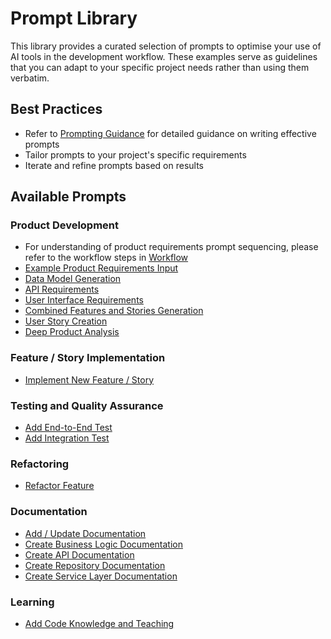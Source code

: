 # Prompt Library

This library provides a curated selection of prompts to optimise your use of AI tools in the development workflow. These examples serve as guidelines that you can adapt to your specific project needs rather than using them verbatim.

## Best Practices
- Refer to [Prompting Guidance](prompting-guidance.md) for detailed guidance on writing effective prompts
- Tailor prompts to your project's specific requirements
- Iterate and refine prompts based on results

## Available Prompts

### Product Development
 - For understanding of product requirements prompt sequencing, please refer to the workflow steps in [Workflow](../../Pages/2-core-concepts/2.1-workflow.md)
 - [Example Product Requirements Input](product/example-product-requirements-input.md)
 - [Data Model Generation](product/prompt-data-model-generation.md)
 - [API Requirements](product/prompt-api-requirements.md)
 - [User Interface Requirements](product/prompt-user-interface-requirements.md)
 - [Combined Features and Stories Generation](product/prompt-combined-requirements-features-stories.md)
 - [User Story Creation](product/prompt-user-story-creation.md)
 - [Deep Product Analysis](product/prompt-product-analysis.md)

### Feature / Story Implementation
- [Implement New Feature / Story](development/prompt-new-feature-story.md)

### Testing and Quality Assurance
- [Add End-to-End Test](testing/prompt-add-e2e-test.md)
- [Add Integration Test](testing/prompt-add-integration-test.md)

### Refactoring
- [Refactor Feature](refactoring/prompt-refactor-feature.md)

### Documentation
- [Add / Update Documentation](documentation-writing/prompt-add-update-documentation.md)
- [Create Business Logic Documentation](documentation-writing/prompt-create-business-logic-documentation.md)
- [Create API Documentation](documentation-writing/prompt-create-api-documentation.md)
- [Create Repository Documentation](documentation-writing/prompt-create-repository-documentation.md)
- [Create Service Layer Documentation](documentation-writing/prompt-create-service-layer-documentation.md)

### Learning
- [Add Code Knowledge and Teaching](learning/prompt-add-coding-knowledge-teaching.md)
